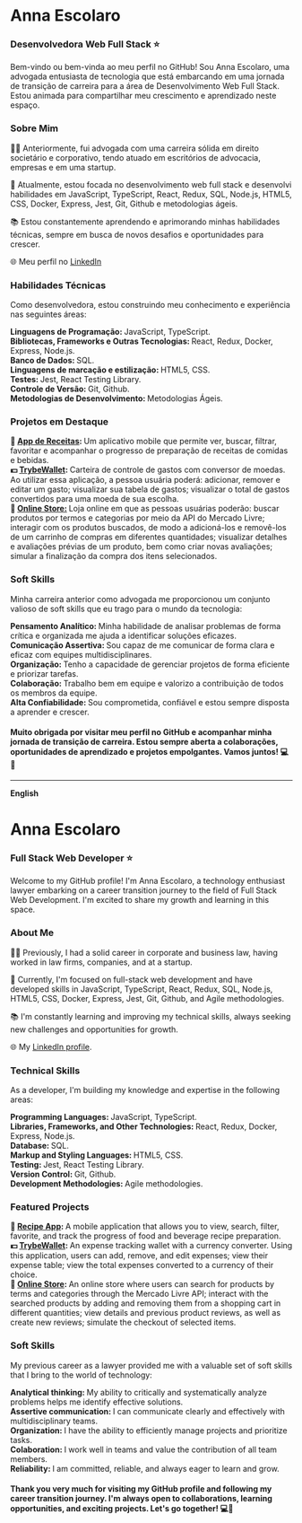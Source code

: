 <h1><strong>Anna Escolaro</strong></h1>
<h3><strong>Desenvolvedora Web Full Stack &#11088;</strong></h3>

<p>Bem-vindo ou bem-vinda ao meu perfil no GitHub! Sou Anna Escolaro, uma advogada entusiasta de tecnologia que está embarcando em uma jornada de transição de carreira para a área de Desenvolvimento Web Full Stack. Estou animada para compartilhar meu crescimento e aprendizado neste espaço.</p>

<h3>Sobre Mim</h3>
<p>👩‍💼 Anteriormente, fui advogada com uma carreira sólida em direito societário e corporativo, tendo atuado em escritórios de advocacia, empresas e em uma startup.</p>
<p>🚀 Atualmente, estou focada no desenvolvimento web full stack e desenvolvi habilidades em JavaScript, TypeScript, React, Redux, SQL, Node.js, HTML5, CSS, Docker, Express, Jest, Git, Github e metodologias ágeis.</p>
<p>📚 Estou constantemente aprendendo e aprimorando minhas habilidades técnicas, sempre em busca de novos desafios e oportunidades para crescer.</p>
<p>🌐 Meu perfil no <a _blank href='https://www.linkedin.com/in/annaescolaro/'>LinkedIn</a></p>

<h3>Habilidades Técnicas</h3>
<p>Como desenvolvedora, estou construindo meu conhecimento e experiência nas seguintes áreas:</p>
<strong>Linguagens de Programação: </strong>JavaScript, TypeScript.
<br><strong>Bibliotecas, Frameworks e Outras Tecnologias: </strong>React, Redux, Docker, Express, Node.js.
<br><strong>Banco de Dados: </strong>SQL.
<br><strong>Linguagens de marcação e estilização: </strong>HTML5, CSS.
<br><strong>Testes: </strong>Jest, React Testing Library.
<br><strong>Controle de Versão: </strong>Git, Github.
<br><strong>Metodologias de Desenvolvimento: </strong>Metodologias Ágeis.

<h3>Projetos em Destaque</h3>
<strong> &#127828; <a href="https://github.com/AnnaEscolaro/project-recipes-app" _blank>App de Receitas</a>: </strong>Um aplicativo mobile que permite ver, buscar, filtrar, favoritar e acompanhar o progresso de preparação de receitas de comidas e bebidas.
<br><strong>&#128181; <a href="https://github.com/AnnaEscolaro/project-trybe-wallet" _blank>TrybeWallet</a>: </strong>Carteira de controle de gastos com conversor de moedas. Ao utilizar essa aplicação, a pessoa usuária poderá: adicionar, remover e editar um gasto; visualizar sua tabela de gastos; visualizar o total de gastos convertidos para uma moeda de sua escolha.
<br><strong>&#128082; <a href="https://github.com/AnnaEscolaro/project-front-end-online-store" _blank>Online Store:</a> </strong>Loja online em que as pessoas usuárias poderão: buscar produtos por termos e categorias por meio da API do Mercado Livre; interagir com os produtos buscados, de modo a adicioná-los e removê-los de um carrinho de compras em diferentes quantidades; visualizar detalhes e avaliações prévias de um produto, bem como criar novas avaliações; simular a finalização da compra dos itens selecionados.

<h3>Soft Skills</h3>
<p>Minha carreira anterior como advogada me proporcionou um conjunto valioso de soft skills que eu trago para o mundo da tecnologia:</p>
<strong>Pensamento Analítico: </strong>Minha habilidade de analisar problemas de forma crítica e organizada me ajuda a identificar soluções eficazes.
<br><strong>Comunicação Assertiva: </strong>Sou capaz de me comunicar de forma clara e eficaz com equipes multidisciplinares.
<br><strong>Organização: </strong>Tenho a capacidade de gerenciar projetos de forma eficiente e priorizar tarefas.
<br><strong>Colaboração: </strong>Trabalho bem em equipe e valorizo a contribuição de todos os membros da equipe.
<br><strong>Alta Confiabilidade: </strong>Sou comprometida, confiável e estou sempre disposta a aprender e crescer.

<h4><strong>Muito obrigada por visitar meu perfil no GitHub e acompanhar minha jornada de transição de carreira. Estou sempre aberta a colaborações, oportunidades de aprendizado e projetos empolgantes. Vamos juntos! 💻🚀</strong></h4>

<hr>
<p><strong>English</strong></p>
<h1><strong>Anna Escolaro</strong></h1>
<h3><strong>Full Stack Web Developer &#11088;</strong></h3>

<p>Welcome to my GitHub profile! I'm Anna Escolaro, a technology enthusiast lawyer embarking on a career transition journey to the field of Full Stack Web Development. I'm excited to share my growth and learning in this space.</p>

<h3>About Me</h3>
<p>👩‍💼 Previously, I had a solid career in corporate and business law, having worked in law firms, companies, and at a startup.</p>
<p>🚀 Currently, I'm focused on full-stack web development and have developed skills in JavaScript, TypeScript, React, Redux, SQL, Node.js, HTML5, CSS, Docker, Express, Jest, Git, Github, and Agile methodologies.</p>
<p>📚 I'm constantly learning and improving my technical skills, always seeking new challenges and opportunities for growth.</p>
<p>🌐 My <a _blank href='https://www.linkedin.com/in/annaescolaro/'>LinkedIn profile</a>.</p>

<h3>Technical Skills</h3>
<p>As a developer, I'm building my knowledge and expertise in the following areas:</p>
<strong>Programming Languages: </strong>JavaScript, TypeScript.
<br><strong>Libraries, Frameworks, and Other Technologies: </strong>React, Redux, Docker, Express, Node.js.
<br><strong>Database: </strong>SQL.
<br><strong>Markup and Styling Languages: </strong>HTML5, CSS.
<br><strong>Testing: </strong>Jest, React Testing Library.
<br><strong>Version Control: </strong>Git, Github.
<br><strong>Development Methodologies: </strong>Agile methodologies.

<h3>Featured Projects</h3>
<strong> &#127828; <a href="https://github.com/AnnaEscolaro/project-recipes-app" _blank>Recipe App</a>: </strong>A mobile application that allows you to view, search, filter, favorite, and track the progress of food and beverage recipe preparation.
<br><strong>&#128181; <a href="https://github.com/AnnaEscolaro/project-trybe-wallet" _blank>TrybeWallet</a>: </strong>An expense tracking wallet with a currency converter. Using this application, users can add, remove, and edit expenses; view their expense table; view the total expenses converted to a currency of their choice.
<br><strong>&#128082; <a href="https://github.com/AnnaEscolaro/project-front-end-online-store" _blank>Online Store</a>: </strong>An online store where users can search for products by terms and categories through the Mercado Livre API; interact with the searched products by adding and removing them from a shopping cart in different quantities; view details and previous product reviews, as well as create new reviews; simulate the checkout of selected items.

<h3>Soft Skills</h3>
<p>My previous career as a lawyer provided me with a valuable set of soft skills that I bring to the world of technology:</p>
<strong>Analytical thinking: </strong>My ability to critically and systematically analyze problems helps me identify effective solutions.
<br><strong>Assertive communication: </strong>I can communicate clearly and effectively with multidisciplinary teams.
<br><strong>Organization: </strong>I have the ability to efficiently manage projects and prioritize tasks.
<br><strong>Colaboration: </strong>I work well in teams and value the contribution of all team members.
<br><strong>Reliability: </strong>I am committed, reliable, and always eager to learn and grow.

<h4><strong>Thank you very much for visiting my GitHub profile and following my career transition journey. I'm always open to collaborations, learning opportunities, and exciting projects. Let's go together! 💻🚀</strong></h4>
